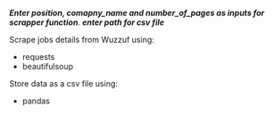 ***Enter position, comapny_name and number_of_pages as inputs for scrapper function***.
***enter path for csv file***

Scrape jobs details from Wuzzuf using:
- requests
- beautifulsoup
  
Store data as a csv file using:
- pandas
